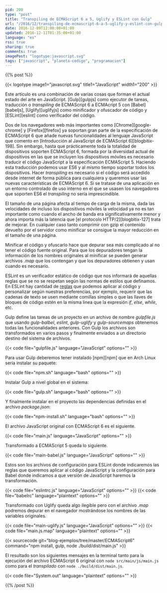 ```yaml
---
pid: 200
type: "post"
title: "Transpiling de ECMAScript 6 a 5, Uglify y ESLint con Gulp"
url: "/2016/12/transpiling-de-ecmascript-6-a-5-uglify-y-eslint-con-gulp/"
date: 2016-12-09T12:00:00+01:00
updated: 2016-12-11T01:35:00+01:00
language: "es"
rss: true
sharing: true
comments: true
imagePost: "logotype:javascript.svg"
tags: ["javascript", "planeta-codigo", "programacion"]
---
```


{{% post %}}

{{< logotype image1="javascript.svg" title1="JavaScript" width1="200" >}}

Este artículo es una combinación de varias cosas que forman el actual estado del arte en JavaScript. [Gulp][gulpjs] como ejecutor de tareas, traducción o _transpiling_ de ECMAScript 6 a ECMAcript 5 con [Babel][babeljs], [Uglify][uglifyjs] como minificador y ofuscador de código y [ESLint][eslint] como verificador del código.

Dos de los navegadores web más importantes como [Chrome][google-chrome] y [Firefox][firefox] ya soportan gran parte de la especificación de ECMAScript 6 que añade nuevas funcionalidades al lenguaje JavaScript que comento en [Introducción al JavaScript de ECMAScript 6][blogbitix-198]. Sin embargo, hasta que prácticamente toda la totalidad de dispositivos soporten ECMAScript 6, formada por la diversidad actual de dispositivos en las que se incluyen los dispositivos móviles es necesario traducir el código JavaScript a la especificación ECMAScript 5. Haciendo esta traducción podemos usar ES6 y al mismo tiempo soportar todos los dispositivos. Hacer _transpiling_ es necesario si el código será accedido desde internet de forma pública para cualquiera y queremos usar las nuevas características de ECMAScript 6. Si se tratase de una aplicación en un entorno controlado de uso interno en el que se usasen los navegadores que soporten ES6 el _transpiling_ no sería imprescindible.

El tamaño de una página afecta al tiempo de carga de la misma, dada las velocidades de incluso los dispositivos móviles la velocidad ya no es tan importante como cuando el ancho de banda era significativamente menor y ahora importa más la latencia que [el protocolo HTTP/2][blogbitix-127] trata de mejorar. En cualquier caso tanto comprimir con gzip el contenido devuelto por el servidor como minificar se consigue la mayor reducción en el tamaño de una página.

Minificar el código y ofuscarlo hace que depurar sea más complicado al no tener el código fuente original. Para que los depuradores tengan la información de los nombres originales al minificar se pueden generar archivos _.map_ que los contengan y que los depuradores obtienen y usan cuando es necesario.

ESLint es un verificador estático de código que nos informará de aquellas reglas que se no se respetan según las normas de estilos que definamos. En ESLint hay cantidad de [reglas](https://eslint.org/docs/rules/) que podemos aplicar al código y personalizar según nuestras preferencias, por ejemplo, requerir que las cadenas de texto se usen mediante comillas simples o que las llaves de bloques de código estén en la misma linea que la expresión _if_, _else_, _while_, etc.

Gulp define las tareas de un proyecto en un archivo de nombre _gulpfile.js_ que usando _gulp-balbel_, _eslint_, _gulp-uglify_ y _gulp-sourcemaps_ obtenemos todas las funcionalidades anteriores. Con Gulp los archivos son transformados en varios pasos y finalmente enviados a un directorio destino del sistema de archivos.

{{< code file="gulpfile.js" language="JavaScript" options="" >}}

Para usar Gulp deberemos tener instalado [npm][npm] que en Arch Linux sería instalar su paquete:

{{< code file="npm.sh" language="bash" options="" >}}

Instalar Gulp a nivel global en el sistema:

{{< code file="gulp.sh" language="bash" options="" >}}

Y finalmente instalar en el proyecto las dependencias definidas en el archivo _package.json_:

{{< code file="npm-install.sh" language="bash" options="" >}}

El archivo JavaScript original con ECMAScript 6 es el siguiente.

{{< code file="main.js" language="JavaScript" options="" >}}

Transformado a ECMAScript 5 queda lo siguiente.

{{< code file="main-babel.js" language="JavaScript" options="" >}}

Estos son los archivos de configuración para ESLint donde indicaremos las reglas que queremos aplicar al código JavaScript y la configuración para Babel donde indicamos a que versión de JavaScript haremos la transformación.

{{< code file="eslintrc.js" language="JavaScript" options="" >}}
{{< code file="babelrc" language="plaintext" options="" >}}

Transformado con Uglify queda algo ilegible pero con el archivo _.map_ podremos depurar en el navegador mostrándose los nombres de las variables originales.

{{< code file="main-uglify.js" language="JavaScript" options="" >}}
{{< code file="main.js.map" language="plaintext" options="" >}}

{{< sourcecode git="blog-ejemplos/tree/master/ECMAScript6" command="npm install, gulp, node ./build/dist/main.js" >}}

El resultado son los siguientes mensajes en la terminal tanto para la ejecución del archivo ECMAScript 6 original con `node src/main/js/main.js` como para el _transpilado_ con `node ./build/dist/main.js`.

{{< code file="System.out" language="plaintext" options="" >}}

{{% /post %}}
